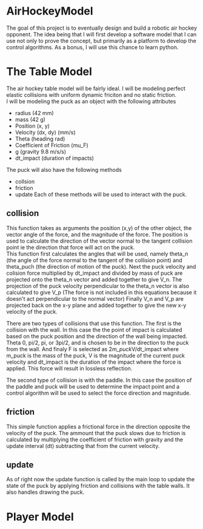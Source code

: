 # AirHockeyModel
The goal of this project is to eventually design and build a robotic air hockey opponent.  The idea being that I will first develop a software model that I can use not only to prove the concept, but primarily as a platform to develop the control algorithms.  As a bonus, I will use this chance to learn python.

# The Table Model
The air hockey table model will be fairly ideal.  I will be modeling perfect elastic collisions with uniform dynamic friciton and no static friction.  
I will be modeling the puck as an object with the following attributes
* radius (42 mm)
* mass (42 g)
* Position (x, y) 
* Velocity (dx, dy) (mm/s)
* Theta (heading rad)
* Coefficient of Friction (mu_F)
* g (gravity 9.8 m/s/s)
* dt_impact (duration of impacts)

The puck will also have the following methods 
* collsion
* friction
* update
Each of these methods will be used to interact with the puck.
## collision
This function takes as arguments the position (x,y) of the other object, the vector angle of the force, and the magnitude of the force.  The position is used to calculate the direction of the vector normal to the tangent collision point ie the direction that force will act on the puck.  
This function first calculates the angles that will be used, namely theta_n (the angle of the force normal to the tangent of the collision point) and theta_puch (the direction of motion of the puck).
Next the puck velocity and colision force multiplied by dt_impact and divided by mass of puck are projected onto the theta_n vector and added together to give V_n.
The projection of the puck velocity perpendicular to the theta_n vector is also calculated to give V_p (The force is not included in this equations because it doesn't act perpendicular to the normal vector)
Finally V_n and V_p are projected back on the x-y plane and added together to give the new x-y velocity of the puck.

There are two types of collisions that use this function.  The first is the collision with the wall.  In this case the the point of impact is calculated based on the puck position and the direction of the wall being impacted.  Theta 0, pi/2, pi, or 3pi/2, and is chosen to be in the direction to the puck from the wall.  And finaly F is selected as 2*m_puck*V/dt_impact where m_puck is the mass of the puck, V is the magnitude of the current puck velocity and dt_impact is the duration of the impact where the force is applied.  This force will result in lossless reflection.

The second type of collision is with the paddle.  In this case the position of the paddle and puck will be used to determine the impact point and a control algorithm will be used to select the force direction and magnitude.

## friction
This simple function applies a frictional force in the direction opposite the velocity of the puck.  The ammount that the puck slows due to friction is calculated by multiplying the coefficient of friction with gravity and the update interval (dt) subtracting that from the current velocity.

## update
As of right now the update function is called by the main loop to update the state of the puck by applying friction and collisions with the table walls.  It also handles drawing the puck.

# Player Model
